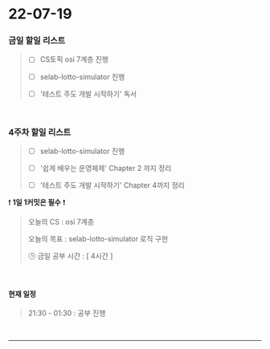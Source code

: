 # 22-07-19
### 금일 할일 리스트

> - [ ] CS토픽 osi 7계층 진행
>
> - [ ] selab-lotto-simulator 진행
>
> - [ ] '테스트 주도 개발 시작하기' 독서
<br/>

### 4주차 할일 리스트

> - [ ]  selab-lotto-simulator 진행
>
> - [ ]  '쉽게 배우는 운영체제' Chapter 2 까지 정리
> 
> - [ ] '테스트 주도 개발 시작하기' Chapter 4까지 정리


❗ **1일 1커밋은 필수** ❗
> 오늘의 CS : osi 7계층
>
> 오늘의 목표  : selab-lotto-simulator 로직 구현 
>
> 🕒 금일 공부 시간 :  [ 4시간 ]

<br/>


#### 현재 일정

> 21:30 - 01:30 : 공부 진행
> 
<br/>

------------  